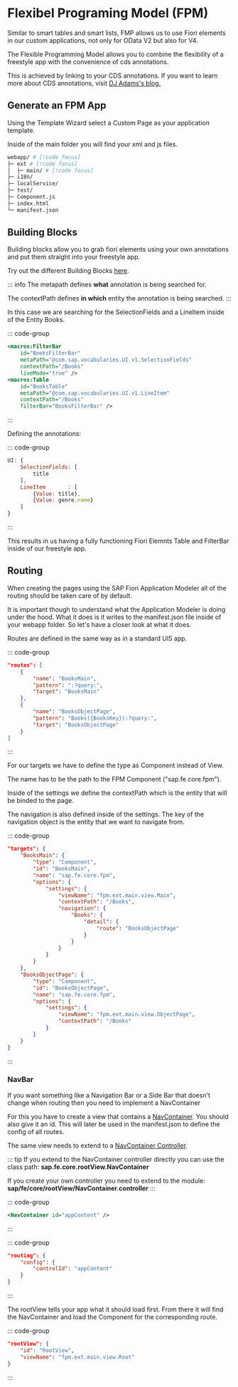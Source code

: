 # Flexibel Programing Model (FPM)

Similar to smart tables and smart lists, FMP allows us to use Fiori elements in our custom applications, not only for OData V2 but also for V4.

The Flexible Programming Model allows you to combine the flexibility of a freestyle app with the convenience of cds annotations.

This is achieved by linking to your CDS annotations.
If you want to learn more about CDS annotations, visit [DJ Adams's blog.](https://qmacro.org/blog/posts/2023/03/10/a-deep-dive-into-odata-and-cds-annotations/)

## Generate an FPM App

Using the Template Wizard select a Custom Page as your application template.

Inside of the main folder you will find your xml and js files.

```zsh
webapp/ # [!code focus]
├─ ext # [!code focus]
│  ├─ main/ # [!code focus]
├─ i18n/
├─ localService/
├─ test/
├─ Component.js
├─ index.html
└─ manifest.json
```

## Building Blocks

Building blocks allow you to grab fiori elements using your own annotations and put them straight into your freestyle app.

Try out the different Building Blocks [here](https://sapui5.hana.ondemand.com/test-resources/sap/fe/core/fpmExplorer/index.html#/buildingBlocks/buildingBlockOverview).

::: info
The metapath defines **what** annotation is being searched for.

The contextPath defines **in which** entity the annotation is being searched.
:::

In this case we are searching for the SelectionFields and a LineItem inside of the Entity Books.

::: code-group

```xml [Main.view.xml]
<macros:FilterBar
    id="BooksFilterBar"
    metaPath="@com.sap.vocabularies.UI.v1.SelectionFields"
    contextPath="/Books"
    liveMode="true" />
<macros:Table
    id="BooksTable"
    metaPath="@com.sap.vocabularies.UI.v1.LineItem"
    contextPath="/Books"
    filterBar="BooksFilterBar" />
```

:::

Defining the annotations:

::: code-group

```javascript [annotations.cds]
UI: {
    SelectionFields: [
        title
    ],
    LineItem       : [
        {Value: title},
        {Value: genre.name}
    ]
}
```

:::

This results in us having a fully functioning Fiori Elemnts Table and FilterBar inside of our freestyle app.

## Routing

When creating the pages using the SAP Fiori Application Modeler all of the routing should be taken care of by default.

It is important though to understand what the Application Modeler is doing under the hood.
What it does is it writes to the manifest.json file inside of your webapp folder.
So let's have a closer look at what it does.

Routes are defined in the same way as in a standard UI5 app.

::: code-group

```json [manifest.json]
"routes": [
    {
        "name": "BooksMain",
        "pattern": ":?query:",
        "target": "BooksMain"
    },
    {
        "name": "BooksObjectPage",
        "pattern": "Books({BooksKey}):?query:",
        "target": "BooksObjectPage"
    }
]
```

:::

For our targets we have to define the type as Component instead of View.

The name has to be the path to the FPM Component ("sap.fe.core.fpm").

Inside of the settings we define the contextPath which is the entity that will be binded to the page.

The navigation is also defined inside of the settings. The key of the navigation object is the entity that we want to navigate from.

::: code-group

```json [manifest.json]
"targets": {
    "BooksMain": {
        "type": "Component",
        "id": "BooksMain",
        "name": "sap.fe.core.fpm",
        "options": {
            "settings": {
                "viewName": "fpm.ext.main.view.Main",
                "contextPath": "/Books",
                "navigation": {
                    "Books": {
                        "detail": {
                            "route": "BooksObjectPage"
                        }
                    }
                }
            }
        }
    },
    "BooksObjectPage": {
        "type": "Component",
        "id": "BooksObjectPage",
        "name": "sap.fe.core.fpm",
        "options": {
            "settings": {
                "viewName": "fpm.ext.main.view.ObjectPage",
                "contextPath": "/Books"
            }
        }
    }
}
```

:::

### NavBar

If you want something like a Navigation Bar or a Side Bar that doesn't change when routing then you need to implement a NavContainer

For this you have to create a view that contains a [NavContainer](https://sapui5.hana.ondemand.com/#/entity/sap.m.NavContainer).
You should also give it an id. This will later be used in the manifest.json to define the config of all routes.

The same view needs to extend to a [NavContainer Controller](https://sapui5.hana.ondemand.com/#/api/sap.fe.core.rootView.NavContainer).

::: tip
If you extend to the NavContainer controller directly you can use the class path: **sap.fe.core.rootView.NavContainer**

If you create your own controller you need to extend to the module: **sap/fe/core/rootView/NavContainer.controller**
:::

::: code-group

```xml [Root.view.xml]
<NavContainer id="appContent" />
```

:::

::: code-group

```json [manifest.json] {3}
"routing": {
    "config": {
        "controlId": "appContent"
    }
}
```
:::

The rootView tells your app what it should load first. From there it will find the NavContainer and load the Component for the corresponding route.

::: code-group

```json [manifest.json]
"rootView": {
    "id": "RootView",
    "viewName": "fpm.ext.main.view.Root"
}
```

:::

